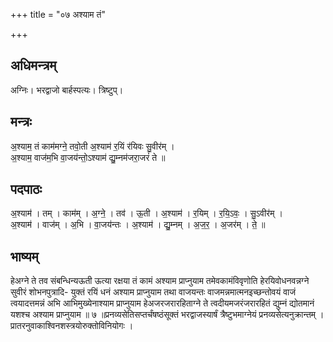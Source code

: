 +++
title = "०७ अश्याम तं"

+++
## अधिमन्त्रम्
अग्निः। भरद्वाजो बार्हस्पत्यः। त्रिष्टुप्।

## मन्त्रः
अ॒श्याम॒ तं काम॑मग्ने॒ तवो॒ती अ॒श्याम॑ र॒यिं र॑यिवः सु॒वीर॑म् ।  
अ॒श्याम॒ वाज॑म॒भि वा॒जय॑न्तो॒ऽश्याम॑ द्यु॒म्नम॑जरा॒जरं॑ ते ॥

## पदपाठः
अ॒श्याम॑ । तम् । काम॑म् । अ॒ग्ने॒ । तव॑ । ऊ॒ती । अ॒श्याम॑ । र॒यिम् । र॒यि॒ऽवः॒ । सु॒ऽवीर॑म् ।  
अ॒श्याम॑ । वाज॑म् । अ॒भि । वा॒जय॑न्तः । अ॒श्याम॑ । द्यु॒म्नम् । अ॒ज॒र॒ । अ॒जर॑म् । ते॒ ॥

## भाष्यम्
हेअग्ने ते तव संबन्धिन्यऊती ऊत्या रक्षया तं कामं अश्याम प्राप्नुयाम तमेवकामंविवृणोति हेरयिवोधनवन्नग्ने सुवीरं शोभनपुत्रादि- युक्तं रयिं धनं अश्याम प्राप्नुयाम तथा वाजयन्तः वाजमन्नमात्मनइच्छन्तोवयं वाजं त्वयादत्तमन्नं अभि आभिमुख्येनाश्याम प्राप्नुयाम हेअजरजरारहिताग्ने ते त्वदीयमजरंजरारहितं द्युम्नं द्योतमानं यशश्च अश्याम प्राप्नुयाम ॥ ७ ॥प्रनव्यसेतिसप्तर्चंषष्ठंसूक्तं भरद्वाजस्यार्षं त्रैष्टुभमाग्नेयं प्रनव्यसेत्यनुक्रान्तम् । प्रातरनुवाकाश्विनशस्त्रयोरुक्तोविनियोगः ।
